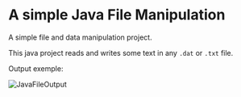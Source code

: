 # A simple Java File Manipulation
A simple file and data manipulation project.

This java project reads and writes some text in any `.dat` or `.txt` file.

Output exemple:

![JavaFileOutput](https://user-images.githubusercontent.com/48229329/169425225-5757cf5e-53e2-4704-9d86-56541b7e29a9.PNG)
